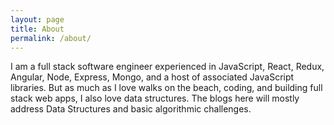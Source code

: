 ```yaml
---
layout: page
title: About
permalink: /about/
---
```


I am a full stack software engineer experienced in JavaScript, React, Redux, Angular, Node, Express, Mongo, and a host of associated JavaScript libraries.  But as much as I love walks on the beach, coding, and building full stack web apps, I also love data structures.  The blogs here will mostly address Data Structures and basic algorithmic challenges.  

<!-- ![alt text](https://github.com/adam-p/markdown-here/raw/master/src/common/images/icon48.png "Logo Title Text 1")     EXAMPLE -->
  
<!-- ![](http://tivrama.github.io/_includes/JoelAndPenny.JPG)  -->


<!-- http://tivrama.github.io/_includes/JoelAndPenny.JPG "Joel and Penny")
![Alt text](/path/to/img.jpg) -->




<!-- About Jekyll and GitHub...
This is the base Jekyll theme. You can find out more info about customizing your Jekyll theme, as well as basic Jekyll usage documentation at [jekyllrb.com](http://jekyllrb.com/)

You can find the source code for the Jekyll new theme at:
{% include icon-github.html username="jglovier" %} /
[jekyll-new](https://github.com/jglovier/jekyll-new)

You can find the source code for Jekyll at
{% include icon-github.html username="jekyll" %} /
[jekyll](https://github.com/jekyll/jekyll) -->
